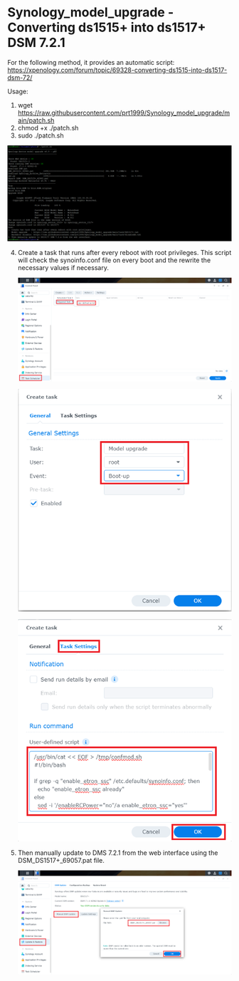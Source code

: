 # Synology_model_upgrade - Converting ds1515+ into ds1517+ DSM 7.2.1

For the following method, it provides an automatic script:
 https://xpenology.com/forum/topic/69328-converting-ds1515-into-ds1517-dsm-72/

Usage:
 1. wget https://raw.githubusercontent.com/prt1999/Synology_model_upgrade/main/patch.sh
 2. chmod +x ./patch.sh
 3. sudo ./patch.sh

   <p align="leftr"><img src="pic/0.png"></p>

 4. Create a task that runs after every reboot with root privileges.
    This script will check the synoinfo.conf file on every boot and the rewrite the necessary values if necessary.
       <p align="leftr"><img src="pic/1.png"></p>
       <p align="leftr"><img src="pic/2.png"></p>
       <p align="leftr"><img src="pic/3.png"></p>

 5. Then manually update to DMS 7.2.1 from the web interface using the DSM_DS1517+_69057.pat file.
      <p align="leftr"><img src="pic/4.png"></p>
